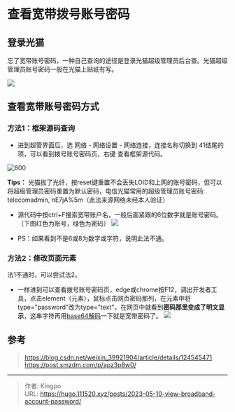 # 查看宽带拨号账号密码


<!--more-->

## 登录光猫

忘了宽带账号密码，一种自己查询的途径是登录光猫超级管理员后台查。光猫超级管理员账号密码一般在光猫上贴纸有写。

![](https://s3.bmp.ovh/imgs/2023/05/10/636d5de805cbaa29.png)


## 查看宽带账号密码方式

### 方法1：框架源码查询

- 进到超管界面后，选 网络 - 网络设置 - 网络连接，连接名称切换到 41结尾的项，可以看到拨号账号密码页，右键 查看框架源代码。

![800](https://s3.bmp.ovh/imgs/2023/05/10/67cb8d4034a639fe.png)

**Tips：** 光猫拔了光纤，按reset键重置不会丢失LOID和上网的账号密码，但可以将超级管理员密码重置为默认密码，电信光猫常用的超级管理员账号密码: telecomadmin, nE7jA%5m（此法来源网络未经本人验证）


- 源代码中按ctrl+F搜索宽带账户名，一般后面紧跟的6位数字就是账号密码。（下图红色为账号，绿色为密码）
![](https://s3.bmp.ovh/imgs/2023/05/10/70584b784c5ae612.png)

- PS：如果看到不是6或8为数字或字符，说明此法不通。

### 方法2：修改页面元素

法1不通时，可以尝试法2。

- 一样进到可以查看拨号账号密码页，edge或chrome按F12，调出开发者工具，点击element（元素），鼠标点击网页密码那列，在元素中将type="password"改为type="text"，在网页中就看到**密码那里变成了明文显示**，这串字符再用[base64解码](https://base64.us/)一下就是宽带密码了。
![](https://s3.bmp.ovh/imgs/2023/05/10/d6c53e43741b3cb4.jpg)



## 参考
> https://blog.csdn.net/weixin_39921904/article/details/124545471
> https://post.smzdm.com/p/apz3p8w0/

---

> 作者: Kingpo  
> URL: https://hugo.111520.xyz/posts/2023-05-10-view-broadband-account-password/  


